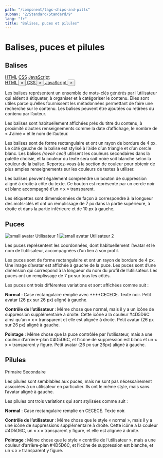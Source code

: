 ```yaml
---
path: "/component/tags-chips-and-pills"
subnav: "2/Standard/Standard/9"
lang: "fr"
title: "Balises, puces et pilules"
---
```


# Balises, puces et pilules

## Balises

<div class="mt-2">
    <a href="#!" class="badge badge-primary badge-tag">HTML</a>
    <a href="#!" class="badge badge-primary badge-tag">CSS</a>
    <a href="#!" class="badge badge-primary badge-tag">JavaScript</a>
</div>
<div class="mt-2">
    <a href="#!" class="badge badge-primary badge-tag">
    HTML
    <button type="button" class="close" aria-describedby="Close / Delete"><span aria-hidden="true">×</span></button>
    </a>
    <a href="#!" class="badge badge-primary badge-tag">
    CSS
    <button type="button" class="close" aria-describedby="Close / Delete"><span aria-hidden="true">×</span></button>
    </a>
    <a href="#!" class="badge badge-primary badge-tag">
    JavaScript
    <button type="button" class="close" aria-describedby="Close / Delete"><span aria-hidden="true">×</span></button>
    </a>
</div>

<codeblock html='
    <div class="mt-2">
        <a href="#!" class="badge badge-primary badge-tag">HTML</a>
        <a href="#!" class="badge badge-primary badge-tag">CSS</a>
        <a href="#!" class="badge badge-primary badge-tag">JavaScript</a>
    </div>
    <div class="mt-2">
        <a href="#!" class="badge badge-primary badge-tag">
        HTML
        <button type="button" class="close" aria-describedby="Close / Delete"><span aria-hidden="true">×</span></button>
        </a>
        <a href="#!" class="badge badge-primary badge-tag">
        CSS
        <button type="button" class="close" aria-describedby="Close / Delete"><span aria-hidden="true">×</span></button>
        </a>
        <a href="#!" class="badge badge-primary badge-tag">
        JavaScript
        <button type="button" class="close" aria-describedby="Close / Delete"><span aria-hidden="true">×</span></button>
        </a>
    </div>
' react='' />

Les balises représentent un ensemble de mots-clés générés par l’utilisateur qui aident à étiqueter, à organiser et à catégoriser le contenu. Elles sont utiles parce qu’elles fournissent les métadonnées permettant de faire une recherche sur le contenu. Les balises peuvent être ajoutées ou retirées du contenu par l’auteur.

Les balises sont habituellement affichées près du titre du contenu, à proximité d’autres renseignements comme la date d’affichage, le nombre de « J’aime » et le nom de l’auteur.

Les balises sont de forme rectangulaire et ont un rayon de bordure de 4 px. Le côté gauche de la balise est stylisé à l’aide d’un triangle et d’un cercle blanc. Les balises _(revoir ceci)_ utilisent les couleurs secondaires dans la palette choisie, et la couleur du texte sera soit noire soit blanche selon la couleur de la balise. Reportez-vous à la section de couleur pour obtenir de plus amples renseignements sur les couleurs de textes à utiliser.  

Les balises peuvent également comprendre un bouton de suppression aligné à droite à côté du texte. Ce bouton est représenté par un cercle noir et blanc accompagné d’un « x » transparent. 

Les étiquettes sont dimensionnées de façon à correspondre à la longueur des mots-clés et ont un remplissage de 7 px dans la partie supérieure, à droite et dans la partie inférieure et de 10 px à gauche.

## Puces

<span class="badge badge-primary"><img alt="small avatar" class="avatar avatar-sm" src="https://api.adorable.io/avatars/170/abott@adorable.png"> Utilisateur 1</span>
<span class="badge badge-primary"><img alt="small avatar" class="avatar avatar-sm" src="https://api.adorable.io/avatars/170/abott@adorable.png"> Utilisateur 2</span>

<codeblock html='
    <span class="badge badge-primary"><img alt="small avatar" class="avatar avatar-sm" src="https://api.adorable.io/avatars/170/abott@adorable.png"> Utilisateur 1</span>
    <span class="badge badge-primary"><img alt="small avatar" class="avatar avatar-sm" src="https://api.adorable.io/avatars/170/abott@adorable.png"> Utilisateur 2</span>
' react='' />


Les puces représentent les coordonnées, dont habituellement l’avatar et le nom de l’utilisateur, accompagnées d’un lien à son profil.

Les puces sont de forme rectangulaire et ont un rayon de bordure de 4 px. Une image d’avatar est affichée à gauche de la puce. Les puces sont d’une dimension qui correspond à la longueur du nom du profil de l’utilisateur. Les puces ont un remplissage de 7 px sur tous les côtés.

Les puces ont trois différentes variations et sont affichées comme suit :

**Normal** : Case rectangulaire remplie avec ****CECECE. Texte noir. Petit avatar (26 px sur 26 px) aligné à gauche. 

**Contrôle de l’utilisateur** : Même chose que normal, mais il y a un icône de suppression supplémentaire à droite. Cette icône a la couleur #4D5D6C ainsi qu’un « x » transparent et elle est alignée à droite. Petit avatar (26 px sur 26 px) aligné à gauche. 

**Pointage** : Même chose que la puce contrôlée par l’utilisateur, mais a une couleur d’arrière-plan #4D5D6C, et l’icône de suppression est blanc et un « x » transparent y figure. Petit avatar (26 px sur 26px) aligné à gauche.

## Pilules

<div class="mt-2">
    <span class="badge badge-primary">Primaire</span>
    <span class="badge badge-secondary">Secondaire</span>
</div>

<codeblock html='
    <div class="mt-2">
        <span class="badge badge-primary">Primaire</span>
        <span class="badge badge-secondary">Secondaire</span>
    </div>
' react='' />

Les pilules sont semblables aux puces, mais ne sont pas nécessairement associées à un utilisateur en particulier. Ils ont le même style, mais sans l’avatar aligné à gauche.

Les pilules ont trois variations qui sont stylisées comme suit :

**Normal** : Case rectangulaire remplie en CECECE. Texte noir.

**Contrôle de l’utilisateur** : Même chose que le style « normal », mais il y a une icône de suppressions supplémentaire à droite. Cette icône a la couleur #4D5D6C, un « x » transparent y figure, et elle est alignée à droite.

**Pointage** : Même chose que le style « contrôle de l’utilisateur », mais a une couleur d’arrière-plan #4D5D6C, et l’icône de suppression est blanche, et un « x » transparent y figure.
